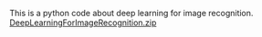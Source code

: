 This is a python code about deep learning for image recognition.
[DeepLearningForImageRecognition.zip](https://github.com/user-attachments/files/17700650/DeepLearningForImageRecognition.zip)

